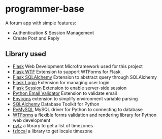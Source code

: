 # programmer-base
A forum app with simple features:
- Authentication & Session Management
- Create Post and Reply

## Library used
- [Flask](https://github.com/pallets/flask) Web Development Microframework used for this project
- [Flask WTF](https://github.com/wtforms/flask-wtf) Extension to support WTForms for Flask
- [Flask SQLAlchemy](https://github.com/pallets/flask-sqlalchemy) Extension to abstract query through SQLAlchemy
- [Flask Login](https://github.com/maxcountryman/flask-login) Extension for managing user login
- [Flask Session](https://github.com/fengsp/flask-session) Extension to enable server-side session
- [Python Email Validator](https://github.com/JoshData/python-email-validator) Extension to validate email
- [Environs](https://github.com/sloria/environs) extension to simplify environment variable parsing
- [SQLAlchemy](https://github.com/sqlalchemy/sqlalchemy) Database Toolkit for Python
- [PyMySQL](https://github.com/PyMySQL/PyMySQL) MySQL driver for Python to connecting to database
- [WTForms](https://github.com/wtforms/wtforms) a flexible forms validation and rendering library for Python web development
- [pytz](https://pythonhosted.org/pytz/) a library to get a list of timezones
- [tzlocal](https://github.com/regebro/tzlocal) a library to get locale timezone
